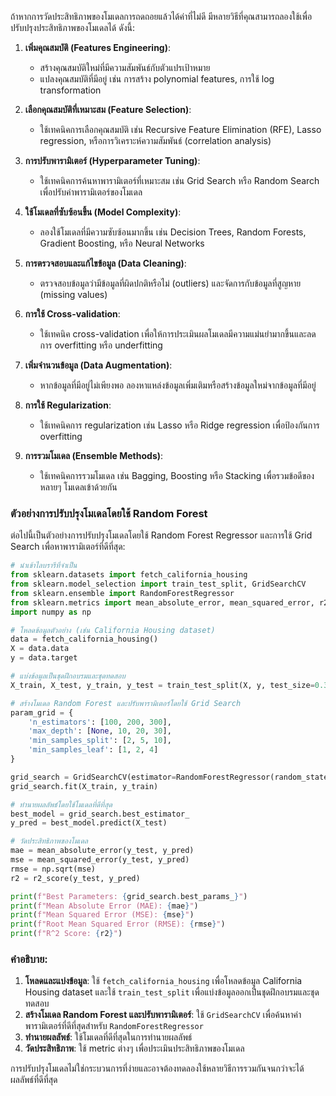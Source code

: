ถ้าหากการวัดประสิทธิภาพของโมเดลการถดถอยแล้วได้ค่าที่ไม่ดี มีหลายวิธีที่คุณสามารถลองใช้เพื่อปรับปรุงประสิทธิภาพของโมเดลได้ ดังนี้:

1. **เพิ่มคุณสมบัติ (Features Engineering)**:
   - สร้างคุณสมบัติใหม่ที่มีความสัมพันธ์กับตัวแปรเป้าหมาย
   - แปลงคุณสมบัติที่มีอยู่ เช่น การสร้าง polynomial features, การใช้ log transformation

2. **เลือกคุณสมบัติที่เหมาะสม (Feature Selection)**:
   - ใช้เทคนิคการเลือกคุณสมบัติ เช่น Recursive Feature Elimination (RFE), Lasso regression, หรือการวิเคราะห์ความสัมพันธ์ (correlation analysis)

3. **การปรับพารามิเตอร์ (Hyperparameter Tuning)**:
   - ใช้เทคนิคการค้นหาพารามิเตอร์ที่เหมาะสม เช่น Grid Search หรือ Random Search เพื่อปรับค่าพารามิเตอร์ของโมเดล

4. **ใช้โมเดลที่ซับซ้อนขึ้น (Model Complexity)**:
   - ลองใช้โมเดลที่มีความซับซ้อนมากขึ้น เช่น Decision Trees, Random Forests, Gradient Boosting, หรือ Neural Networks

5. **การตรวจสอบและแก้ไขข้อมูล (Data Cleaning)**:
   - ตรวจสอบข้อมูลว่ามีข้อมูลที่ผิดปกติหรือไม่ (outliers) และจัดการกับข้อมูลที่สูญหาย (missing values)

6. **การใช้ Cross-validation**:
   - ใช้เทคนิค cross-validation เพื่อให้การประเมินผลโมเดลมีความแม่นยำมากขึ้นและลดการ overfitting หรือ underfitting

7. **เพิ่มจำนวนข้อมูล (Data Augmentation)**:
   - หากข้อมูลที่มีอยู่ไม่เพียงพอ ลองหาแหล่งข้อมูลเพิ่มเติมหรือสร้างข้อมูลใหม่จากข้อมูลที่มีอยู่

8. **การใช้ Regularization**:
   - ใช้เทคนิคการ regularization เช่น Lasso หรือ Ridge regression เพื่อป้องกันการ overfitting

9. **การรวมโมเดล (Ensemble Methods)**:
   - ใช้เทคนิคการรวมโมเดล เช่น Bagging, Boosting หรือ Stacking เพื่อรวมข้อดีของหลายๆ โมเดลเข้าด้วยกัน

### ตัวอย่างการปรับปรุงโมเดลโดยใช้ Random Forest

ต่อไปนี้เป็นตัวอย่างการปรับปรุงโมเดลโดยใช้ Random Forest Regressor และการใช้ Grid Search เพื่อหาพารามิเตอร์ที่ดีที่สุด:

```python
# นำเข้าไลบรารีที่จำเป็น
from sklearn.datasets import fetch_california_housing
from sklearn.model_selection import train_test_split, GridSearchCV
from sklearn.ensemble import RandomForestRegressor
from sklearn.metrics import mean_absolute_error, mean_squared_error, r2_score
import numpy as np

# โหลดข้อมูลตัวอย่าง (เช่น California Housing dataset)
data = fetch_california_housing()
X = data.data
y = data.target

# แบ่งข้อมูลเป็นชุดฝึกอบรมและชุดทดสอบ
X_train, X_test, y_train, y_test = train_test_split(X, y, test_size=0.3, random_state=42)

# สร้างโมเดล Random Forest และปรับพารามิเตอร์โดยใช้ Grid Search
param_grid = {
    'n_estimators': [100, 200, 300],
    'max_depth': [None, 10, 20, 30],
    'min_samples_split': [2, 5, 10],
    'min_samples_leaf': [1, 2, 4]
}

grid_search = GridSearchCV(estimator=RandomForestRegressor(random_state=42), param_grid=param_grid, cv=3, n_jobs=-1, verbose=2)
grid_search.fit(X_train, y_train)

# ทำนายผลลัพธ์โดยใช้โมเดลที่ดีที่สุด
best_model = grid_search.best_estimator_
y_pred = best_model.predict(X_test)

# วัดประสิทธิภาพของโมเดล
mae = mean_absolute_error(y_test, y_pred)
mse = mean_squared_error(y_test, y_pred)
rmse = np.sqrt(mse)
r2 = r2_score(y_test, y_pred)

print(f"Best Parameters: {grid_search.best_params_}")
print(f"Mean Absolute Error (MAE): {mae}")
print(f"Mean Squared Error (MSE): {mse}")
print(f"Root Mean Squared Error (RMSE): {rmse}")
print(f"R^2 Score: {r2}")
```

### คำอธิบาย:

1. **โหลดและแบ่งข้อมูล**: ใช้ `fetch_california_housing` เพื่อโหลดข้อมูล California Housing dataset และใช้ `train_test_split` เพื่อแบ่งข้อมูลออกเป็นชุดฝึกอบรมและชุดทดสอบ
2. **สร้างโมเดล Random Forest และปรับพารามิเตอร์**: ใช้ `GridSearchCV` เพื่อค้นหาค่าพารามิเตอร์ที่ดีที่สุดสำหรับ `RandomForestRegressor`
3. **ทำนายผลลัพธ์**: ใช้โมเดลที่ดีที่สุดในการทำนายผลลัพธ์
4. **วัดประสิทธิภาพ**: ใช้ metric ต่างๆ เพื่อประเมินประสิทธิภาพของโมเดล

การปรับปรุงโมเดลไม่ใช่กระบวนการที่ง่ายและอาจต้องทดลองใช้หลายวิธีการรวมกันจนกว่าจะได้ผลลัพธ์ที่ดีที่สุด